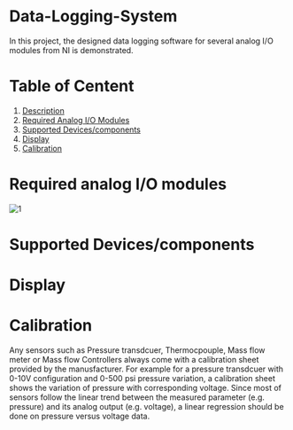# Data-Logging-System
In this project, the designed data logging software for several analog I/O modules from NI is demonstrated.
# Table of Centent
1. [Description](#1)
2. [Required Analog I/O Modules](#2) 
3. [Supported Devices/components](#3)
4. [Display](#4)
5. [Calibration](#5)
<a name="1"></a>


<a name="2"></a>
# Required analog I/O modules
![1](https://user-images.githubusercontent.com/108043716/177007909-15c4b88c-8eb6-4821-aa9d-c43253291346.png)

<a name="3"></a>
# Supported Devices/components

<a name="4"></a>
# Display

<a name="5"></a>
# Calibration
Any sensors such as Pressure transdcuer, Thermocpouple, Mass flow meter or Mass flow Controllers always come with a calibration sheet provided by the manusfacturer. For example for a pressure transdcuer with 0-10V configuration and 0-500 psi pressure variation, a calibration sheet shows the variation of pressure with corresponding voltage. Since most of sensors follow the linear trend between the measured parameter (e.g. pressure) and its analog output (e.g. voltage), a linear regression should be done on pressure versus voltage data.
